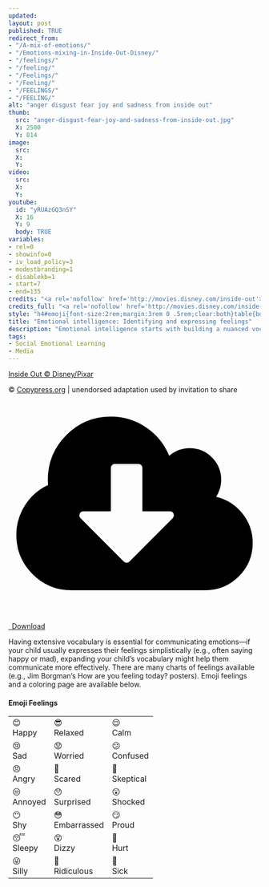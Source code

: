 ```yaml
---
updated:
layout: post
published: TRUE
redirect_from: 
- "/A-mix-of-emotions/"
- "/Emotions-mixing-in-Inside-Out-Disney/"
- "/feelings/"
- "/feeling/"
- "/Feelings/"
- "/Feeling/"
- "/FEELINGS/"
- "/FEELING/"
alt: "anger disgust fear joy and sadness from inside out"
thumb:
  src: "anger-disgust-fear-joy-and-sadness-from-inside-out.jpg"
  X: 2500
  Y: 814
image:
  src: 
  X: 
  Y: 
video:
  src: 
  X: 
  Y: 
youtube:
  id: "yRUAzGQ3nSY"
  X: 16
  Y: 9
  body: TRUE
variables:
- rel=0
- showinfo=0
- iv_load_policy=3
- modestbranding=1
- disablekb=1
- start=7
- end=135
credits: "<a rel='nofollow' href='http://movies.disney.com/inside-out'>Inside Out &copy;&nbsp;Disney/Pixar</a>"
credits_full: "<a rel='nofollow' href='http://movies.disney.com/inside-out-gallery?image_id=546b884038ffb941b24bbe7d'>Anger</a>, <a rel='nofollow' href='http://movies.disney.com/inside-out-gallery?image_id=546aa33b41d2423ab9c7241a'>Disgust</a>, <a rel='nofollow' href='http://movies.disney.com/inside-out-gallery?image_id=546b8887dd72e44a743b1cb7'>Fear</a>, <a rel='nofollow' href='http://movies.disney.com/inside-out-gallery?image_id=546b88cf3109eb3fe545c0d5'>Joy</a>, and <a rel='nofollow' href='http://movies.disney.com/inside-out-gallery?image_id=5466b5bfdd72e44a7a3b5172'>Sadness</a> images are under &copy; by <a rel='nofollow' href='http://movies.disney.com/inside-out'>Disney/Pixar</a> and used by invitation to <a rel='nofollow' href='http://movies.disney.com/inside-out-gallery'>share</a>.<br><a rel='nofollow' href='https://youtu.be/yRUAzGQ3nSY'><em>Inside Out - Official US Trailer</em></a> by <a rel='nofollow' href='https://youtube.com/user/DisneyPixar'>Disney-Pixar</a> is licensed under <a rel='nofollow' href='https://www.youtube.com/static?template=terms'>Standard YouTube License</a>."
style: "h4#emoji{font-size:2rem;margin:3rem 0 .5rem;clear:both}table{border-collapse:collapse;margin:0 auto}td{padding:0 .25em;line-height:1;font-size:7rem}td>div{padding-bottom:1.5rem;font-size:1.25rem}@media(max-width:672px){td{font-size:calc((100vw - 5em) / 5)}}"
title: "Emotional intelligence: Identifying and expressing feelings"
description: "Emotional intelligence starts with building a nuanced vocabulary for your child to use as they develop their ability to identify and express their feelings."
tags:
- Social Emotional Learning
- Media
---
```

<amp-img alt="anger disgust fear joy and sadness from inside out" src="{{site.cache}}/320/anger-disgust-fear-joy-and-sadness-from-inside-out.jpg" srcset="{{site.cache}}/320/anger-disgust-fear-joy-and-sadness-from-inside-out.jpg 320w,{{site.cache}}/640/anger-disgust-fear-joy-and-sadness-from-inside-out.jpg 640w,{{site.cache}}/1280/anger-disgust-fear-joy-and-sadness-from-inside-out.jpg 1280w,{{site.cache}}/1920/anger-disgust-fear-joy-and-sadness-from-inside-out.jpg 1920w" layout="responsive" width="2500" height="814"></amp-img>
<p class="credits"><a rel='nofollow' href='http://movies.disney.com/inside-out'>Inside Out &copy;&nbsp;Disney/Pixar</a></p>

<amp-img alt="Plutchik’s Wheel of Emotions" src="{{site.cache}}/320/Plutchik-Wheel-of-Emotions.jpg" srcset="{{site.cache}}/320/Plutchik-Wheel-of-Emotions.jpg 320w,{{site.cache}}/640/Plutchik-Wheel-of-Emotions.jpg 640w,{{site.cache}}/1280/Plutchik-Wheel-of-Emotions.jpg 1280w,{{site.cache}}/1920/Plutchik-Wheel-of-Emotions.jpg 1920w" layout="responsive" width="1920" height="1920"></amp-img>
<p class="credits">&copy; <a rel="nofollow" href="http://www.copypress.com/blog/your-fragile-emotions-illustrated/" target="_blank">Copypress.org</a> | unendorsed adaptation used by invitation to share</p>
<div class="float right side">
	<div>
		<a class="download" rel="nofollow" href="{{site.url}}/Emoji-Feelings.pdf" target="_blank">
			<amp-img alt="Emoji Feelings" width="414" height="555" src="{{site.cache}}/books/Emoji-Feelings.jpg" sizes="8.625rem"></amp-img>
			<div><svg class="fontawesome" xmlns="http://www.w3.org/2000/svg" viewBox="0 0 2048 1792"><path d="M1344 928q0-14-9-23t-23-9h-224v-352q0-13-9.5-22.5t-22.5-9.5h-192q-13 0-22.5 9.5t-9.5 22.5v352h-224q-13 0-22.5 9.5t-9.5 22.5q0 14 9 23l352 352q9 9 23 9t23-9l351-351q10-12 10-24zm640 224q0 159-112.5 271.5t-271.5 112.5h-1088q-185 0-316.5-131.5t-131.5-316.5q0-130 70-240t188-165q-2-30-2-43 0-212 150-362t362-150q156 0 285.5 87t188.5 231q71-62 166-62 106 0 181 75t75 181q0 76-41 138 130 31 213.5 135.5t83.5 238.5z"/></svg>&ensp;Download</div>
		</a>
	</div>
</div>
<p>Having extensive vocabulary is essential for communicating emotions&mdash;if your child usually expresses their feelings simplistically (e.g., often saying happy or mad), expanding your child’s vocabulary might help them communicate more effectively. There are many charts of feelings available (e.g., Jim Borgman’s How are you feeling today? posters). Emoji feelings and a coloring page are available below.</p>
<h4 id="emoji" class="center">Emoji Feelings</h4>
<table class="center">
	<tr>
		<td>&#x1f60a;<div>Happy</div></td>
		<td>&#x1f60e;<div>Relaxed</div></td>
		<td>&#x1f60c;<div>Calm</div></td>
	</tr>
	<tr>
		<td>&#x1f622;<div>Sad</div></td>
		<td>&#x1f61f;<div>Worried</div></td>
		<td>&#x1f615;<div>Confused</div></td>
	</tr>
	<tr>
		<td>&#x1f620;<div>Angry</div></td>
		<td>&#x1f62c;<div>Scared</div></td>
		<td>&#x1f928;<div>Skeptical</div></td>
	</tr>
	<tr>
		<td>&#x1f612;<div>Annoyed</div></td>
		<td>&#x1f62f;<div>Surprised</div></td>
		<td>&#x1f632;<div>Shocked</div></td>
	</tr>
	<tr>
		<td>&#x1f636;<div>Shy</div></td>
		<td>&#x1f633;<div>Embarrassed</div></td>
		<td>&#x1f60f;<div>Proud</div></td>
	</tr>
	<tr>
		<td>&#x1f634;<div>Sleepy</div></td>
		<td>&#x1f635;<div>Dizzy</div></td>
		<td>&#x1f915;<div>Hurt</div></td>
	</tr>
	<tr>
		<td>&#x1f61c;<div>Silly</div></td>
		<td>&#x1f921;<div>Ridiculous</div></td>
		<td>&#x1f912;<div>Sick</div></td>
	</tr>
</table>